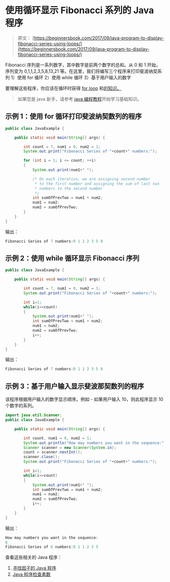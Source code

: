 # 使用循环显示 Fibonacci 系列的 Java 程序

> 原文： [https://beginnersbook.com/2017/09/java-program-to-display-fibonacci-series-using-loops/](https://beginnersbook.com/2017/09/java-program-to-display-fibonacci-series-using-loops/)

Fibonacci 序列是一系列数字，其中数字是前两个数字的总和。从 0 和 1 开始，序列变为 0,1,1,2,3,5,8,13,21 等。在这里，我们将编写三个程序来打印斐波纳契系列 1）使用 for 循环 2）使用 while 循环 3）基于用户输入的数字

要理解这些程序，你应该在循环时获得 [for loop](https://beginnersbook.com/2015/03/for-loop-in-java-with-example/) 和[的知识。](https://beginnersbook.com/2015/03/while-loop-in-java-with-examples/)

> 如果您是 java 新手，请参考 [java 编程教程](https://beginnersbook.com/java-tutorial-for-beginners-with-examples/)开始学习基础知识。

## 示例 1：使用 for 循环打印斐波纳契数列的程序

```java
public class JavaExample {

    public static void main(String[] args) {

        int count = 7, num1 = 0, num2 = 1;
        System.out.print("Fibonacci Series of "+count+" numbers:");

        for (int i = 1; i <= count; ++i)
        {
            System.out.print(num1+" ");

            /* On each iteration, we are assigning second number
             * to the first number and assigning the sum of last two
             * numbers to the second number
             */
            int sumOfPrevTwo = num1 + num2;
            num1 = num2;
            num2 = sumOfPrevTwo;
        }
    }
}
```

输出：

```java
Fibonacci Series of 7 numbers:0 1 1 2 3 5 8
```

## 示例 2：使用 while 循环显示 Fibonacci 序列

```java
public class JavaExample {

    public static void main(String[] args) {

        int count = 7, num1 = 0, num2 = 1;
        System.out.print("Fibonacci Series of "+count+" numbers:");

        int i=1;
        while(i<=count)
        {
            System.out.print(num1+" ");
            int sumOfPrevTwo = num1 + num2;
            num1 = num2;
            num2 = sumOfPrevTwo;
            i++;
        }
    }
}
```

输出：

```java
Fibonacci Series of 7 numbers:0 1 1 2 3 5 8
```

## 示例 3：基于用户输入显示斐波那契数列的程序

该程序根据用户输入的数字显示顺序。例如 - 如果用户输入 10，则此程序显示 10 个数字的系列。

```java
import java.util.Scanner;
public class JavaExample {

    public static void main(String[] args) {

        int count, num1 = 0, num2 = 1;
        System.out.println("How may numbers you want in the sequence:");
        Scanner scanner = new Scanner(System.in);
        count = scanner.nextInt();
        scanner.close();
        System.out.print("Fibonacci Series of "+count+" numbers:");

        int i=1;
        while(i<=count)
        {
            System.out.print(num1+" ");
            int sumOfPrevTwo = num1 + num2;
            num1 = num2;
            num2 = sumOfPrevTwo;
            i++;
        }
    }
}
```

输出：

```java
How may numbers you want in the sequence:
6
Fibonacci Series of 6 numbers:0 1 1 2 3 5
```

查看这些相关的 Java 程序：

1.  [寻找因子的 Java 程序](https://beginnersbook.com/2017/09/java-program-to-find-factorial-using-for-and-while-loop/)
2.  [Java 程序检查素数](https://beginnersbook.com/2014/01/java-program-to-check-prime-number/)